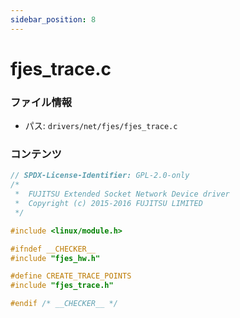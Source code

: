 ```yaml
---
sidebar_position: 8
---
```

# fjes_trace.c

### ファイル情報

- パス: `drivers/net/fjes/fjes_trace.c`

### コンテンツ

```c
// SPDX-License-Identifier: GPL-2.0-only
/*
 *  FUJITSU Extended Socket Network Device driver
 *  Copyright (c) 2015-2016 FUJITSU LIMITED
 */

#include <linux/module.h>

#ifndef __CHECKER__
#include "fjes_hw.h"

#define CREATE_TRACE_POINTS
#include "fjes_trace.h"

#endif /* __CHECKER__ */

```
